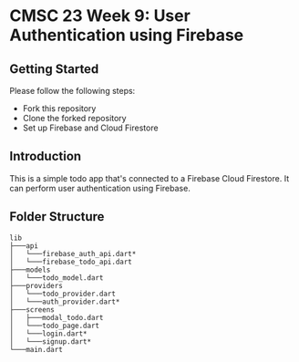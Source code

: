 # CMSC 23 Week 9: User Authentication using Firebase

## Getting Started

Please follow the following steps:

- Fork this repository
- Clone the forked repository
- Set up Firebase and Cloud Firestore

## Introduction

This is a simple todo app that's connected to a Firebase Cloud Firestore. It can perform user authentication using Firebase.

## Folder Structure

```
lib
├───api
│   └───firebase_auth_api.dart*
│   └───firebase_todo_api.dart
├───models
│   └───todo_model.dart
├───providers
│   └───todo_provider.dart
│   └───auth_provider.dart*
├───screens
│   ├───modal_todo.dart
│   └───todo_page.dart
│   └───login.dart*
│   └───signup.dart*
└───main.dart
```
